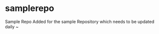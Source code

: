 # samplerepo
Sample Repo
Added for the sample Repository which needs to be updated daily
~                                                                  
